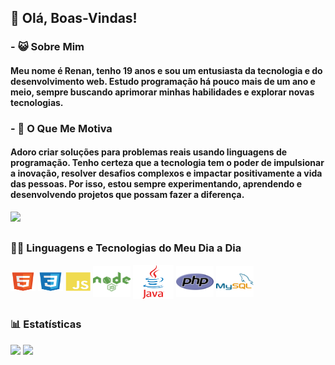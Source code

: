 ##  👋  Olá, Boas-Vindas!

### - 😺 Sobre Mim
#### Meu nome é Renan, tenho 19 anos e sou um entusiasta da tecnologia e do desenvolvimento web. Estudo programação há pouco mais de um ano e meio, sempre buscando aprimorar minhas habilidades e explorar novas tecnologias. 

### - 💪 O Que Me Motiva
#### Adoro criar soluções para problemas reais usando linguagens de programação. Tenho certeza que a tecnologia tem o poder de impulsionar a inovação, resolver desafios complexos e impactar positivamente a vida das pessoas. Por isso, estou sempre experimentando, aprendendo e desenvolvendo projetos que possam fazer a diferença.

<div>
  <a href="https://www.linkedin.com/in/renan-teles-3a1290355" target="_blank">
    <img src="https://img.shields.io/badge/-LinkedIn-%230077B5?style=for-the-badge&logo=linkedin&logoColor=white"/>
  </a>
</div>

<!--
<div>
  <a href="" target="_blank"><img src="https://img.shields.io/badge/-Gmail-%23333?style=for-the-badge&logo=gmail&logoColor=white" target="_blank" /></a>
</div>
-->

##

### 🧑‍💻 Linguagens e Tecnologias do Meu Dia a Dia
<div style="display: inine_block">
  <img align="center" alt="Renan-html" height="30" width="40" src="https://raw.githubusercontent.com/devicons/devicon/master/icons/html5/html5-original.svg"/>
  
  <img align="center" alt="Renan-css" height="30" width="40" src="https://raw.githubusercontent.com/devicons/devicon/master/icons/css3/css3-original.svg"/>

  <img align="center" alt="Renan-js" height="30" width="40" src="https://raw.githubusercontent.com/devicons/devicon/master/icons/javascript/javascript-plain.svg"/>
  
  <!--
  <img align="center" alt="Renan-ts" height="30" width="40" src="https://raw.githubusercontent.com/devicons/devicon/master/icons/typescript/typescript-original.svg"/>
   -->
  <!--
  <img align="center" alt="Renan-reactjs" height="35" width="45" src="https://raw.githubusercontent.com/devicons/devicon/master/icons/react/react-original.svg"/>
  -->
 <!--
  <img align="center" alt="Renan-angularjs" height="35" width="45" src="https://raw.githubusercontent.com/devicons/devicon/master/icons/angularjs/angularjs-original.svg"/>
  -->
  
  <img align="center" alt="Renan-nodejs" height="50" width="60" src="https://raw.githubusercontent.com/devicons/devicon/master/icons/nodejs/nodejs-plain-wordmark.svg"/>

  <img align="center" alt="Renan-java" height="55" width="65" src="https://raw.githubusercontent.com/devicons/devicon/master/icons/java/java-original-wordmark.svg"/>
  
  <img align="center" alt="Renan-php" height="50" width="60" src="https://raw.githubusercontent.com/devicons/devicon/master/icons/php/php-original.svg"/>
  
  <img align="center" alt="Renan-mysql" height="50" width="60" src="https://raw.githubusercontent.com/devicons/devicon/master/icons/mysql/mysql-original-wordmark.svg"/>
</div>

##


### 📊 Estatísticas
<div>
  <img height="180" src="https://github-readme-stats.vercel.app/api/top-langs/?username=renan-teles&layout=compact&langs_count=16&theme=dark"/>
  <img height="180" src="https://github-readme-stats.vercel.app/api?username=renan-teles&show_icons=true&theme=dark&include_all_commits=true&count_private=true"/>
</div>

